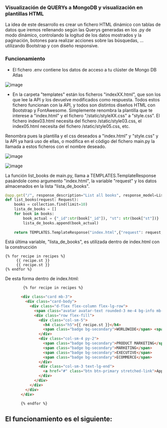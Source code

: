 ### Visualización de QUERYs a MongoDB y visualización en plantillas HTML

La idea de este desarrollo es crear un fichero HTML dinámico con tablas de datos que iremos rellenando según las Querys generadas en los .py de modo dinámico, controlando la logitud de los datos mostrados y la paginación, botones para realizar acciones sobre las búsquedas, ... utilizando Bootstrap y con diseño responsive.

### Funcionamiento

* El fichero .env contiene los datos de acceso a tu clúster de Mongo DB Atlas

![image](https://user-images.githubusercontent.com/20743678/225888717-5fd66b79-d81c-4b22-be30-73bdb0ab007c.png)

* En la carpeta "templates" están los ficheros "indexXX.html", que son los que lee la API y los devuelve modificados como respuesta. Todos estos fichero funcionan con la API, y todos son distintos diseños HTML con Bootstrap y FontAwesome. Simplemente renombra la plantilla que te interese a "index.html" y el fichero "/static/styleXX.css" a "style.css". El fichero index03.html necesita del fichero /static/style03.css, el index05.html necesita del fichero /static/style05.css, etc.

Renombra pues la plantilla y el css deseados a "index.html" y "style.css" y la API ya hará uso de ellas, o modifica en el código del fichero main.py la llamada a estos ficheros con el nombre deseado.

![image](https://user-images.githubusercontent.com/20743678/225890639-802f87c2-3f90-4cef-b354-f1d2c9fbb5f5.png)

![image](https://user-images.githubusercontent.com/20743678/225890903-62ca4fe9-f647-41f3-9faa-ff6987413f64.png)

La función list_books de main.py, llama a TEMPLATES.TemplateResponse pasándole como argumento "index.html", la variable "request" y los datos almacenados en la lista "lista_de_books". 

```python
@app.get("/", response_description="List all books", response_model=List[Book])
def list_books(request: Request):
    books = collection.find(limit=10)
    lista_de_books = []
    for book in books:
        book_actual = {"_id":str(book["_id"]), "st": str(book["st"])}
        lista_de_books.append(book_actual)
       
    return TEMPLATES.TemplateResponse("index.html",{"request": request, "recipes": lista_de_books})
 ```
 
 Está última variable, "lista_de_books", es utilizada dentro de index.html con la construcción
 
 ```sell
 {% for recipe in recipes %}
      {{ recipe.st }}
      {{ recipe.st }}
 {% endfor %}
 ```
 
 De esta forma dentro de index.html:
 
 ```html
         {% for recipe in recipes %}

        <div class="card mb-3">
          <div class="card-body">
            <div class="d-flex flex-column flex-lg-row">
              <span class="avatar avatar-text rounded-3 me-4 bg-info mb-2">{{ recipe.id }}</span>
              <div class="row flex-fill">
                <div class="col-sm-5">
                  <h4 class="h5">{{ recipe.st }}</h4>
                  <span class="badge bg-secondary">WORLDWIDE</span> <span class="badge bg-success">$150K - $210K</span>
                </div>
                <div class="col-sm-4 py-2">
                  <span class="badge bg-secondary">PRODUCT MARKETING</span>
                  <span class="badge bg-secondary">MARKETING</span>
                  <span class="badge bg-secondary">EXECUTIVE</span>
                  <span class="badge bg-secondary">ECOMMERCE</span>
                </div>
                <div class="col-sm-3 text-lg-end">
                  <a href="#" class="btn btn-primary stretched-link">Apply</a>
                </div>
              </div>
            </div>
          </div>
        </div>

        {% endfor %}
```
    
El funcionamiento es el siguiente:
- 

